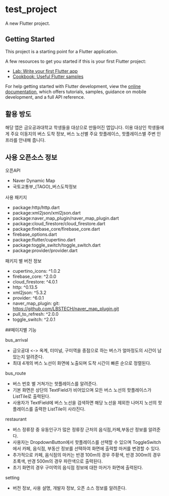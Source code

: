# test_project

A new Flutter project.

## Getting Started

This project is a starting point for a Flutter application.

A few resources to get you started if this is your first Flutter project:

- [Lab: Write your first Flutter app](https://docs.flutter.dev/get-started/codelab)
- [Cookbook: Useful Flutter samples](https://docs.flutter.dev/cookbook)

For help getting started with Flutter development, view the
[online documentation](https://docs.flutter.dev/), which offers tutorials,
samples, guidance on mobile development, and a full API reference.

## 활용 방도

해당 앱은 금오공과대학교 학생들을 대상으로 만들어진 앱입니다.
이용 대상인 학생들에게 주요 이동지의 버스 도착 정보, 버스 노선별 주요 핫플레이스, 핫플레이스별 주변 인프라를 안내해 줍니다.

## 사용 오픈소스 정보

오픈API
- Naver Dynamic Map
- 국토교통부_(TAGO)_버스도착정보

사용 패키지
- package:http/http.dart
- package:xml2json/xml2json.dart
- package:naver_map_plugin/naver_map_plugin.dart
- package:cloud_firestore/cloud_firestore.dart
- package:firebase_core/firebase_core.dart
- firebase_options.dart
- package:flutter/cupertino.dart
- package:toggle_switch/toggle_switch.dart
- package:provider/provider.dart

패키지 별 버전 정보
- cupertino_icons: ^1.0.2
- firebase_core: ^2.0.0
- cloud_firestore: ^4.0.1
- http: ^0.13.5
- xml2json: ^5.3.2
- provider: ^6.0.1
- naver_map_plugin:
  git: https://github.com/LBSTECH/naver_map_plugin.git
- pull_to_refresh: ^2.0.0
- toggle_switch: ^2.0.1


##페이지별 기능

bus_arrival
- 금오공대 <-> 옥계, 터미널, 구미역을 종점으로 하는 버스가 얼마정도의 시간이 남았는지 알려준다.
- 최대 4개의 버스 노선이 화면에 노출되며 도착 시간이 빠른 순으로 정렬된다.

bus_route
- 버스 번호 별 거쳐가는 핫플레이스를 알려준다.
- 기본 화면은 상단의 TextField가 비어있으며 모든 버스 노선의 핫플레이스가 ListTile로 출력된다.
- 사용자가 TextField에 버스 노선을 검색하면 해당 노선을 제외한 나머지 노선의 핫플레이스를 출력한 ListTile이 사라진다.

restaurant
- 버스 정류장 중 유동인구가 많은 정류장 근처의 음식점,카페,부동산 정보를 알려준다.
- 사용자는 DropdownButton에서 핫플레이스를 선택할 수 있으며 ToggleSwitch에서 카페, 음식점, 부동산 정보를 선택하여 화면에 출력할 마커를 변경할 수 있다.
- 추가적으로 카페, 음식점의 마커는 반경 100m의 경우 주황색, 반경 300m의 경우 초록색, 반경 500m의 경우 파란색으로 출력된다.
- 초기 화면의 경우 구미역의 음식점 정보에 대한 마커가 화면에 출력된다.

setting
- 버전 정보, 사용 설명, 개발자 정보, 오픈 소스 정보를 알려준다.